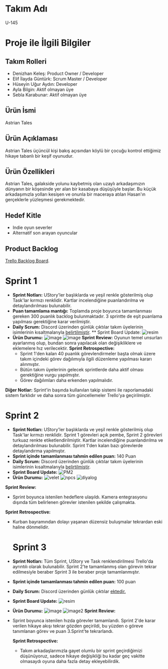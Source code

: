 # Takım Adı
U-145
# Proje ile İlgili Bilgiler
## Takım Rolleri
 * Denizhan Keleş: Product Owner / Developer
 * Elif İlayda Güntürk: Scrum Master / Developer
 * Hüseyin Uğur Aydın: Developer
 * Ayla Bilgin: Aktif olmayan üye
 * Sebla Karabunar: Aktif olmayan üye
 ## Ürün İsmi
  Astrian Tales
## Ürün Açıklaması
Astrian Tales üçüncül kişi bakış açısından köylü bir çocuğu kontrol ettiğimiz hikaye tabanlı bir keşif oyunudur.
## Ürün Özellikleri
 Astrian Tales, galakside yolunu kaybetmiş olan uzaylı arkadaşımızın dünyanın bir köşesinde yer alan bir kasabaya düşüşüyle başlar. Bu küçük arkadaşımızla yolları kesişen ve onunla bir maceraya atılan Hasan'ın gerçeklerle yüzleşmesi gerekmektedir. 
## Hedef Kitle
* Indie oyun severler
* Alternatif son arayan oyuncular
## Product Backlog
[Trello Backlog Board](https://trello.com/b/6xbCLzBb/pm).

# Sprint 1
* **Sprint Notları:** UStory'ler başlıklarda ve yeşil renkle gösterilmiş olup Task'lar kırmızı renklidir. Kartlar incelendiğine puanlandırılma ve detaylandırılması bulunabilir.
* **Puan tamamlama mantığı:** Toplamda proje boyunca tamamlanması gereken 300 puanlık backlog bulunmaktadır. 3 sprintte de eşit puanlama yapılması gerektiğine karar verilmiştir.
* **Daily Scrum:** Discord üzerinden günlük çıktılar takım üyelerinin isimlerinin kısaltmalarıyla [belirtilmiştir](https://drive.google.com/file/d/1EPCJtCumMogsD1H_NKTlLEihNWNHiCa6/view?usp=sharing).
 ** Sprint Board Update:
![resim](https://github.com/luxoline/U-145/assets/102388276/9a4285b0-b350-46af-9652-c06739e724ed)
* **Ürün Durumu:**
![image](https://github.com/luxoline/U-145/assets/102388276/978b7025-e195-4a87-884a-a17dbf4c4017)
![image](https://github.com/luxoline/U-145/assets/102388276/e00651cb-ed27-49f1-aba6-40d641396246)
 **Sprint Review:** Oyunun temel unsurları ayarlanmış olup, bundan sonra yapılacak olan değişikliklere ve eklemelere hız verilecektir.
 **Sprint Retrospective:**
    * Sprint 1'den kalan 40 puanlık görevlendirmeler başta olmak üzere takım içindeki görev dağılımıyla ilgili düzenleme yapılması kararı alınmıştır.
    * Bütün takım üyelerinin gelecek sprintlerde daha aktif olması gerektiğine vurgu yapılmıştır.
    * Görev dağılımları daha erkenden yapılmalıdır.
    
 **Diğer Notlar:** Sprint'in başında kullanılan takip sistemi ile raporlamadaki sistem farklıdır ve daha sonra tüm güncellemeler Trello'ya geçirilmiştir.


 # Sprint 2
* **Sprint Notları:** UStory'ler başlıklarda ve yeşil renkle gösterilmiş olup Task'lar kırmızı renklidir. Sprint 1 görevleri açık pembe, Sprint 2 görevleri turkuaz renkte etiketlendirilmiştir. Kartlar incelendiğine puanlandırılma ve detaylandırılması bulunabilir. Sprint 1'den kalan bazı görevlerde detaylandırma yapılmıştır.
* **Sprint içinde tamamlanması tahmin edilen puan:** 140 Puan
* **Daily Scrum:** Discord üzerinden günlük çıktılar takım üyelerinin isimlerinin kısaltmalarıyla [belirtilmiştir](https://drive.google.com/file/d/1B3wl-eiV7cO0U6Lbycb5Xir6b6tRHXX6/view?usp=sharing).
* **Sprint Board Update:**
 ![PM2](https://github.com/luxoline/U-145/assets/102388276/28974550-c7b8-4483-b6e5-c9a2d0eb3124)
* **Ürün Durumu:**
![velet](https://github.com/luxoline/U-145/assets/102388276/0f23ec09-c2ea-4d57-8463-745151409652)
![npcs](https://github.com/luxoline/U-145/assets/102388276/5048dbaa-1520-4667-ad03-63b892f4ed01)
![diyalog](https://github.com/luxoline/U-145/assets/102388276/0f19e7c8-e729-4410-af8e-f4dd63f5e559)

**Sprint Review:**
  * Sprint boyunca istenilen hedeflere ulaşıldı. Kamera entegrasyonu dışında tüm belirlenen görevler istenilen şekilde çalışmakta.
    
  **Sprint Retrospective:**
 * Kurban bayramından dolayı yaşanan düzensiz buluşmalar tekrardan eski haline dönmelidir.


   # Sprint 3
* **Sprint Notları:** Tüm Sprint, UStory ve Task renklendirilmesi Trello'da ayrıntılı olarak bulunabilir. Sprint 2'te tamamlanmış olan görevin tekrar edilmesiyle beraber Sprint 3 ile beraber proje tamamlanmıştır.
* **Sprint içinde tamamlanması tahmin edilen puan:** 100 puan
* **Daily Scrum:** Discord üzerinden günlük çıktılar [ektedir.](https://github.com/luxoline/U-145/assets/102388276/129fd9a9-4f21-4101-8759-78feba778a84)
* **Sprint Board Update:**
  ![resim](https://github.com/luxoline/U-145/assets/102388276/da24794f-ccee-412f-8911-ae0e8c14b044)

* **Ürün Durumu:**
![image](https://github.com/luxoline/U-145/assets/102388276/545b3123-48aa-4347-9f0d-28b66ddbd560)
![image2](https://github.com/luxoline/U-145/assets/102388276/ef050c7e-facc-4621-8b7a-f8ad5cee906b)
 **Sprint Review:**
* Sprint boyunca istenilen hızda görevler tamamlandı. Sprint 2'de karar verilen hikaye akışı tekrar gözden geçirildi, bu yüzden o göreve tanımlanan görev ve puan 3.Sprint'te tekrarlandı.

  **Sprint Retrospective:**
  * Takım arkadaşlarımızla gayet olumlu bir sprint geçirdiğimizi düşünüyoruz, sadece hikaye değişikliği bu kadar geç vakitte olmasaydı oyuna daha fazla detay ekleyebilirdik.
